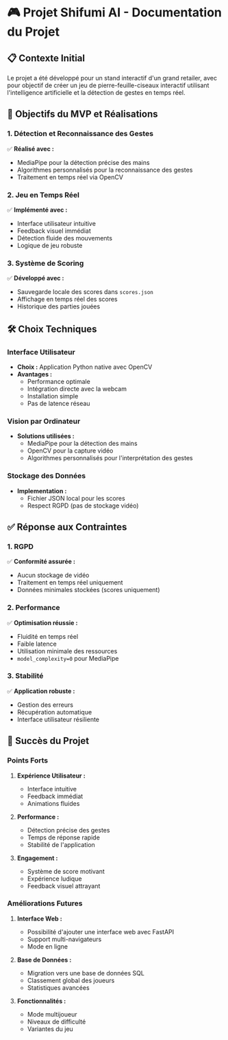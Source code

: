 # 🎮 Projet Shifumi AI - Documentation du Projet

## 📋 Contexte Initial
Le projet a été développé pour un stand interactif d'un grand retailer, avec pour objectif de créer un jeu de pierre-feuille-ciseaux interactif utilisant l'intelligence artificielle et la détection de gestes en temps réel.

## 🎯 Objectifs du MVP et Réalisations

### 1. Détection et Reconnaissance des Gestes
✅ **Réalisé avec :**
- MediaPipe pour la détection précise des mains
- Algorithmes personnalisés pour la reconnaissance des gestes
- Traitement en temps réel via OpenCV

### 2. Jeu en Temps Réel
✅ **Implémenté avec :**
- Interface utilisateur intuitive
- Feedback visuel immédiat
- Détection fluide des mouvements
- Logique de jeu robuste

### 3. Système de Scoring
✅ **Développé avec :**
- Sauvegarde locale des scores dans `scores.json`
- Affichage en temps réel des scores
- Historique des parties jouées

## 🛠️ Choix Techniques

### Interface Utilisateur
- **Choix :** Application Python native avec OpenCV
- **Avantages :**
  - Performance optimale
  - Intégration directe avec la webcam
  - Installation simple
  - Pas de latence réseau

### Vision par Ordinateur
- **Solutions utilisées :**
  - MediaPipe pour la détection des mains
  - OpenCV pour la capture vidéo
  - Algorithmes personnalisés pour l'interprétation des gestes

### Stockage des Données
- **Implementation :**
  - Fichier JSON local pour les scores
  - Respect RGPD (pas de stockage vidéo)

## ✅ Réponse aux Contraintes

### 1. RGPD
✅ **Conformité assurée :**
- Aucun stockage de vidéo
- Traitement en temps réel uniquement
- Données minimales stockées (scores uniquement)

### 2. Performance
✅ **Optimisation réussie :**
- Fluidité en temps réel
- Faible latence
- Utilisation minimale des ressources
- `model_complexity=0` pour MediaPipe

### 3. Stabilité
✅ **Application robuste :**
- Gestion des erreurs
- Récupération automatique
- Interface utilisateur résiliente

## 🌟 Succès du Projet

### Points Forts
1. **Expérience Utilisateur :**
   - Interface intuitive
   - Feedback immédiat
   - Animations fluides

2. **Performance :**
   - Détection précise des gestes
   - Temps de réponse rapide
   - Stabilité de l'application

3. **Engagement :**
   - Système de score motivant
   - Expérience ludique
   - Feedback visuel attrayant

### Améliorations Futures
1. **Interface Web :**
   - Possibilité d'ajouter une interface web avec FastAPI
   - Support multi-navigateurs
   - Mode en ligne

2. **Base de Données :**
   - Migration vers une base de données SQL
   - Classement global des joueurs
   - Statistiques avancées

3. **Fonctionnalités :**
   - Mode multijoueur
   - Niveaux de difficulté
   - Variantes du jeu